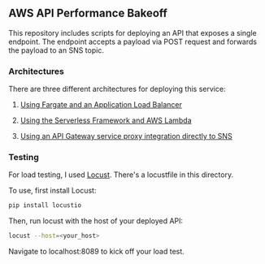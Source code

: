 ## AWS API Performance Bakeoff

This repository includes scripts for deploying an API that exposes a single endpoint. The endpoint accepts a payload via POST request and forwards the payload to an SNS topic.

### Architectures

There are three different architectures for deploying this service:

1. [Using Fargate and an Application Load Balancer](./fargate/README.md)

2. [Using the Serverless Framework and AWS Lambda](./lambda-api/README.md)

3. [Using an API Gateway service proxy integration directly to SNS](./apigw-service-proxy/README.md)

### Testing

For load testing, I used [Locust](https://locust.io/). There's a locustfile in this directory.

To use, first install Locust:
	
```bash
pip install locustio
```
	
Then, run locust with the host of your deployed API:

```bash
locust --host=<your_host>
```

Navigate to localhost:8089 to kick off your load test.